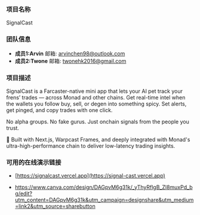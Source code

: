### 项目名称
SignalCast
### 团队信息
- **成员1:Arvin** 邮箱: arvinchen98@outlook.com
- **成员2:Twone** 邮箱: twonehk2016@gmail.com
### 项目描述
SignalCast is a Farcaster-native mini app that lets your AI pet track your frens’ trades — across Monad and other chains.
Get real-time intel when the wallets you follow buy, sell, or degen into something spicy. Set alerts, get pinged, and copy trades with one click.

No alpha groups. No fake gurus. Just onchain signals from the people you trust.

🔗 Built with Next.js, Warpcast Frames, and deeply integrated with Monad's ultra-high-performance chain to deliver low-latency trading insights.
### 可用的在线演示链接
- [https://signalcast.vercel.app](https://signal-cast.vercel.app)

- https://www.canva.com/design/DAGpvM6g31k/_yThyRflgB_Zl8muxPd_bg/edit?utm_content=DAGpvM6g31k&utm_campaign=designshare&utm_medium=link2&utm_source=sharebutton

